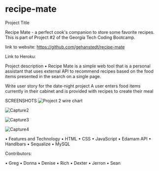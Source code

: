 # recipe-mate

Project Title


Recipe Mate - a perfect cook's companion to store some favorite recipes.  This is part of Project #2 of the Georgia Tech Coding Bootcamp.




link to website: https://github.com/gehanstedt/recipe-mate



Link to Heroku: 


Project description
• Recipe Mate is a simple web tool that is a personal assistant that uses external API to recommend recipes based on the food items presented in the search on a single page.



Write user story for the date-night project
A user enters food items currently in their cabinet and is provided with recipes to create their meal



SCREENSHOTS 
![Project 2 wire chart ](https://user-images.githubusercontent.com/71415601/105096058-8b9d9a80-5a74-11eb-8a9a-30a84e5e44e1.png)


![Capture2](https://user-images.githubusercontent.com/71415601/105106777-87797900-5a84-11eb-8f30-5be0ff19c20e.JPG)


![Capture3](https://user-images.githubusercontent.com/71415601/105106814-a546de00-5a84-11eb-95df-48a15cc53091.JPG)

![Capture4](https://user-images.githubusercontent.com/71415601/105107120-58173c00-5a85-11eb-9a98-18b1c37a6d96.JPG)

  
	

•	Features and Technology
•	HTML
•	CSS
•	JavaScript 
•	Edamam API
•	Handlbars
•	Sequalize
•	MySQL


 Contributors:

•	Greg
•	Donna
•	Denise 
•	Rich
•	Dexter
•	Jerron
•	Sean








